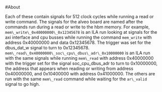 #About

Each of these contain signals for 512 clock cycles while running a read or write command. The signals for the alveo board are named after the commands run during a read or write to the hbm memory. For example, ```mem\_write\_0x40000000\_0x12345678``` is an ILA run looking at signals for the axi interface and cpu busses while running the command ```mem_write``` with address 0x40000000 and data 0x12345678. The trigger was set for the dbus\_dat\_w signal to turn to 0x12345678. ```mem\_read\_0x40000000\_soc\_cpu\_dbus\_adr\_0x10000000``` is an ILA run with the same signals while running ```mem\_read``` with address 0x40000000 with the trigger set for the signal soc\_cpu\_dbus\_adr to turn to 0x10000000, the address that appears when reading or writing from address 0x40000000, and 0x10400000 with address 0x41000000. The others are run with the same ```mem\_read``` command while waiting for the ```ar\_valid``` signal to go high.
